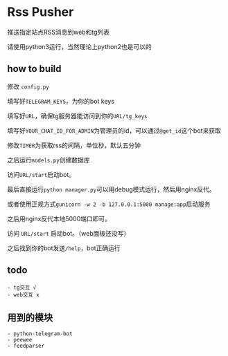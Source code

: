 # Rss Pusher
推送指定站点RSS消息到web和tg列表

请使用python3运行，当然理论上python2也是可以的

## how to build
修改 `config.py` 

填写好`TELEGRAM_KEYS`，为你的bot keys

填写好`URL`，确保tg服务器能访问到你的`URL/tg_keys`

填写好`YOUR_CHAT_ID_FOR_ADMIN`为管理员的id，可以通过`@get_id`这个bot来获取

修改`TIMER`为获取rss的间隔，单位秒，默认五分钟

之后运行`models.py`创建数据库

访问`URL/start`启动bot。

最后直接运行`python manager.py`可以用debug模式运行，然后用nginx反代。

或者使用正规方式`gunicorn -w 2 -b 127.0.0.1:5000 manage:app`启动服务

之后用nginx反代本地5000端口即可。 

访问 `URL/start` 启动bot。（web面板还没写）

之后找到你的bot发送`/help`，bot正确运行

## todo

    - tg交互 √
    - web交互 x
    
## 用到的模块

    - python-telegram-bot
    - peewee
    - feedparser
